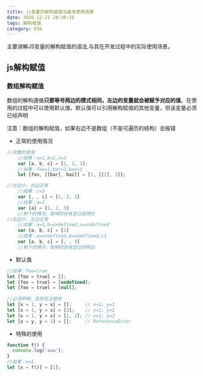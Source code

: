 ```yaml
---
title: js变量的解构赋值与基本使用场景
date: 2020-12-21 20:30:15
tags: 解构赋值
category: ES6
---
```


主要讲解JS变量的解构赋值的语法,与其在开发过程中的实际使用场景。

## js解构赋值

### 数组解构赋值

数组的解构遵循**只要等号两边的模式相同，左边的变量就会被赋予对应的值**。在使用的过程中可以使用默认值，默认值可以引用解构赋值的其他变量，但该变量必须已经声明

注意：数组的解构赋值，如果右边不是数组（不是可遍历的结构）会报错

+ 正常的使用情况

```javascript
//完整的使用
	//结果：a=1,b=2,c=3
	var [a, b, c] = [1, 2, 3];
	//结果：foo=1,bar=2,baz=3
	let [foo, [[bar], baz]] = [1, [[2], 3]];

//左边少，右边正常
	//结果：c=3
	var [, , c] = [1, 2, 3]
    //结果：a=1
    var [a] = [1, 2, 3]
    //剩下的情况，聪明的你肯定已经明白
//右边少，左边正常
	//结果：a=1,b=undefined,c=undefined
    var [a, b, c] = [1]
    //结果：a=undefined,b=undefined,c3
    var [a, b, c] = [, , 3]
    //剩下的情况，聪明的你肯定已经明白
```

+ 默认值

```javascript
//结果：foo=true
let [foo = truel = [];
let [foo = truel = [undefined];
let [foo = truel = [null];
     
//必须声明，否则无法使用
let [x = 1, y = x] = [];     // x=1; y=1
let [x = 1, y = x] = [2];    // x=2; y=2
let [x = 1, y = x] = [1, 2]; // x=1; y=2
let [x = y, y = 1] = [];     // ReferenceError
```

+ 特殊的使用

```javascript
function f() {
  console.log('aaa');
}
//结果：x=1
let [x = f()] = [1];
```



